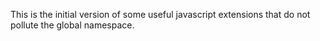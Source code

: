This is the initial version of some useful javascript extensions that do not pollute the global namespace.
